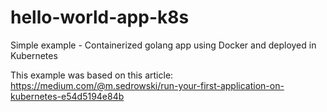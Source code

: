 # hello-world-app-k8s
Simple example - Containerized golang app using Docker and deployed in Kubernetes

This example was based on this article: https://medium.com/@m.sedrowski/run-your-first-application-on-kubernetes-e54d5194e84b